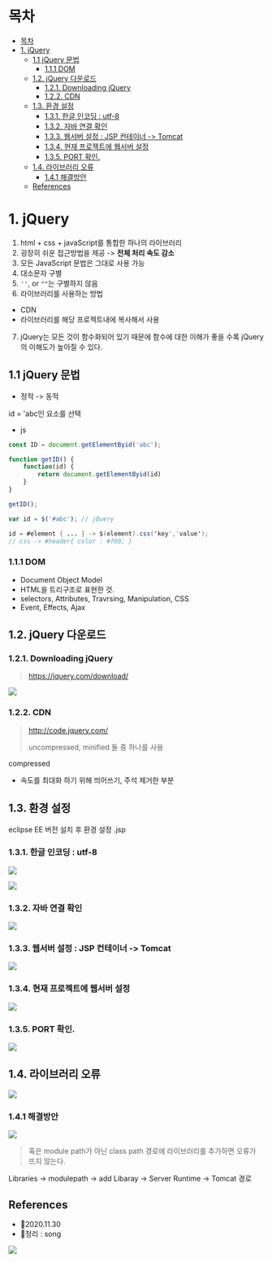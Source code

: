 # 목차
- [목차](#목차)
- [1. jQuery](#1-jquery)
  - [1.1 jQuery 문법](#11-jquery-문법)
    - [1.1.1 DOM](#111-dom)
  - [1.2. jQuery 다운로드](#12-jquery-다운로드)
    - [1.2.1. Downloading jQuery](#121-downloading-jquery)
    - [1.2.2. CDN](#122-cdn)
  - [1.3. 환경 설정](#13-환경-설정)
    - [1.3.1. 한글 인코딩 : utf-8](#131-한글-인코딩--utf-8)
    - [1.3.2. 자바 연결 확인](#132-자바-연결-확인)
    - [1.3.3. 웹서버 설정 : JSP 컨테이너 -> Tomcat](#133-웹서버-설정--jsp-컨테이너---tomcat)
    - [1.3.4. 현재 프로젝트에 웹서버 설정](#134-현재-프로젝트에-웹서버-설정)
    - [1.3.5. PORT 확인.](#135-port-확인)
  - [1.4. 라이브러리 오류](#14-라이브러리-오류)
    - [1.4.1 해결방안](#141-해결방안)
  - [References](#references)


# 1. jQuery
1. html + css + javaScript를 통합한 하나의 라이브러리
2. 굉장히 쉬운 접근방법을 제공 -> **전체 처리 속도 감소**
3. 모든 JavaScript 문법은 그대로 사용 가능
4. 대소문자 구별
5. `''`, or `""`는 구별하지 않음
6. 라이브러리를 사용하는 방법
  - CDN
  - 라이브러리를 해당 프로젝트내에 복사해서 사용
7. jQuery는 모든 것이 함수화되어 있기 때문에 함수에 대한 이해가 좋을 수록 jQuery의 이해도가 높아질 수 있다.


## 1.1 jQuery 문법

- 정적 -> 동적

id = 'abc인 요소를 선택
- js
```js
const ID = document.getElementByid('abc');

function getID() {
    function(id) {
        return document.getElementByid(id)
    }
}

getID();

var id = $('#abc'); // jQuery
```

```java
id = #element { ... } -> $(element).css('key','value');
// css -> #header{ color : #f00; } 
```

### 1.1.1 DOM
- Document Object Model
- HTML을 트리구조로 표현한 것.
- selectors, Attributes, Travrsing, Manipulation, CSS
- Event, Effects, Ajax

## 1.2. jQuery 다운로드

### 1.2.1. Downloading jQuery
> https://jquery.com/download/
> 
![](https://images.velog.io/images/withcolinsong/post/8acee999-af19-4de0-a7ca-3eaf2d88bce3/image.png)
### 1.2.2. CDN
> http://code.jquery.com/
> 
> uncompressed, minified 둘 중 하나를 사용

compressed 
  - 속도를 최대화 하기 위해 띄어쓰기, 주석 제거한 부분

## 1.3. 환경 설정

eclipse EE 버전 설치 후 환경 설정
.jsp

### 1.3.1. 한글 인코딩 : utf-8
![](https://images.velog.io/images/withcolinsong/post/6abeaa56-989a-43e2-993a-b3788de89e88/image.png)

![](https://images.velog.io/images/withcolinsong/post/1c786cc8-1e55-40fd-b602-da453eeb766a/image.png)

### 1.3.2. 자바 연결 확인

![](https://images.velog.io/images/withcolinsong/post/d918b41a-9003-444c-84b3-1133959c2e27/image.png)

### 1.3.3. 웹서버 설정 : JSP 컨테이너 -> Tomcat

![](https://images.velog.io/images/withcolinsong/post/93c04f4e-49ec-4f9c-8387-824bee572265/image.png)

### 1.3.4. 현재 프로젝트에 웹서버 설정

![](https://images.velog.io/images/withcolinsong/post/196f5fae-ccc8-495b-85f9-6c1ee25226e7/image.png)

### 1.3.5. PORT 확인.

![](https://images.velog.io/images/withcolinsong/post/d15c325f-9ecc-4643-8ac2-f7167ac0891e/image.png)

## 1.4. 라이브러리 오류

![](https://images.velog.io/images/withcolinsong/post/f06c4abd-d4a0-4b78-9c7c-93d774c132ca/image.png)

### 1.4.1 해결방안

![](https://images.velog.io/images/withcolinsong/post/66318b91-31fc-4865-8d65-10ca9da92d18/image.png)

> 혹은 module path가 아닌 class path 경로에 라이브러리를 추가하면 오류가 뜨지 않는다.

Libraries -> modulepath -> add Libaray -> Server Runtime -> Tomcat 경로 

## References
- 🎈2020.11.30
- 🎈정리 : song

![](https://images.velog.io/images/withcolinsong/post/8dc5159f-5174-49f0-8cca-748d6cd38345/image.png)

